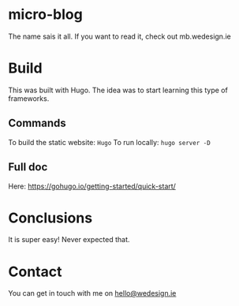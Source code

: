 # micro-blog

The name sais it all. If you want to read it, check out mb.wedesign.ie

# Build

This was built with Hugo. 
The idea was to start learning this type of frameworks. 

## Commands
To build the static website: `Hugo`
To run locally: `hugo server -D`

## Full doc
Here: https://gohugo.io/getting-started/quick-start/

# Conclusions

It is super easy! Never expected that. 

# Contact 
You can get in touch with me on hello@wedesign.ie
